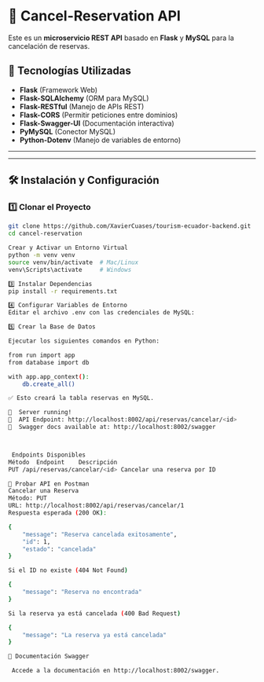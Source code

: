 # 📌 Cancel-Reservation API

Este es un **microservicio REST API** basado en **Flask** y **MySQL** para la cancelación de reservas.

## 🚀 Tecnologías Utilizadas
- **Flask** (Framework Web)
- **Flask-SQLAlchemy** (ORM para MySQL)
- **Flask-RESTful** (Manejo de APIs REST)
- **Flask-CORS** (Permitir peticiones entre dominios)
- **Flask-Swagger-UI** (Documentación interactiva)
- **PyMySQL** (Conector MySQL)
- **Python-Dotenv** (Manejo de variables de entorno)

---

---

## 🛠 **Instalación y Configuración**

### **1️⃣ Clonar el Proyecto**
```bash
git clone https://github.com/XavierCuases/tourism-ecuador-backend.git
cd cancel-reservation

Crear y Activar un Entorno Virtual
python -m venv venv
source venv/bin/activate  # Mac/Linux
venv\Scripts\activate     # Windows

3️⃣ Instalar Dependencias
pip install -r requirements.txt

4️⃣ Configurar Variables de Entorno
Editar el archivo .env con las credenciales de MySQL:

5️⃣ Crear la Base de Datos

Ejecutar los siguientes comandos en Python:

from run import app
from database import db

with app.app_context():
    db.create_all()

✅ Esto creará la tabla reservas en MySQL.

🚀  Server running!
🔗  API Endpoint: http://localhost:8002/api/reservas/cancelar/<id>
📄  Swagger docs available at: http://localhost:8002/swagger



 Endpoints Disponibles
Método	Endpoint	Descripción
PUT	/api/reservas/cancelar/<id>	Cancelar una reserva por ID

🔎 Probar API en Postman
Cancelar una Reserva
Método: PUT
URL: http://localhost:8002/api/reservas/cancelar/1
Respuesta esperada (200 OK):

{
    "message": "Reserva cancelada exitosamente",
    "id": 1,
    "estado": "cancelada"
}

Si el ID no existe (404 Not Found)

{
    "message": "Reserva no encontrada"
}

Si la reserva ya está cancelada (400 Bad Request)

{
    "message": "La reserva ya está cancelada"
}

📄 Documentación Swagger

 Accede a la documentación en http://localhost:8002/swagger.

